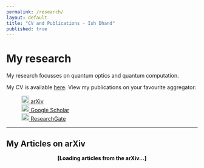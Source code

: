 ```yaml
---
permalink: /research/
layout: default
title: "CV and Publications - Ish Dhand"
published: true
---
```


# My research

My research focusses on quantum optics and quantum computation.

My CV is available [here](https://ishdhand.github.com/CV_Ish_Dhand.pdf). View my publications on your favourite aggregator:
<p style="margin-left: 40px">
<a href="http://arxiv.org/a/dhand_i_1.html" title="Ish Dhand at ArXiv"><img src="{{site.baseurl}}/img/arxiv.png" alt="Ish Dhand at arXiv" style="width:20px;height:20px;"> arXiv </a><br>
<a href="https://scholar.google.com/citations?user=0mvHAe4AAAAJ" title="Ish Dhand at Google Scholar"><img src="{{site.baseurl}}/img/scholar.png" alt="Ish Dhand at Google Scholar" style="width:20px;height:20px;"> Google Scholar</a><br>
<a href="https://www.researchgate.net/profile/Ish_Dhand" title="Ish Dhand at ResearchGate">
<img src="{{site.baseurl}}/img/researchgate.png" alt="Ish Dhand at ResearchGate" style="width:20px;height:20px;">
ResearchGate </a><br>
</p>

----

## My Articles on arXiv
<script type="text/javascript">
<!--
arxiv_authorid = "dhand_i_1";
arxiv_format = "arxiv";
arxiv_max_entries = 0;
//--></script>
<style type="text/css">
div.arxivfeed {margin-bottom: 5px; width:700px;}
</style>
<script type="text/javascript" src="https://arxiv.org/js/myarticles.js">
</script>
<div id="arxivfeed"><center><b><span style="color:#000000;">[Loading articles from the arXiv...]</span></b></center></div>
